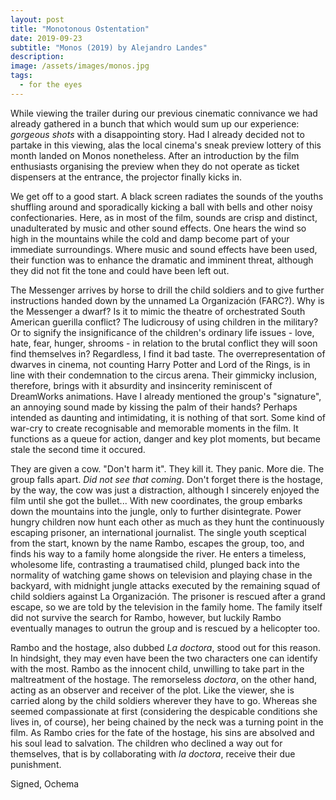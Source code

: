 ```yaml
---
layout: post
title: "Monotonous Ostentation"
date: 2019-09-23
subtitle: "Monos (2019) by Alejandro Landes"
description:
image: /assets/images/monos.jpg
tags:
  - for the eyes
---
```

While viewing the trailer during our previous cinematic connivance we had already gathered in a bunch that which would sum up our experience: *gorgeous shots* with a disappointing story. Had I already decided not to partake in this viewing, alas the local cinema's sneak preview lottery of this month landed on Monos nonetheless. After an introduction by the film enthusiasts organising the preview when they do not operate as ticket dispensers at the entrance, the projector finally kicks in.

We get off to a good start. A black screen radiates the sounds of the youths shuffling around and sporadically kicking a ball with bells and other noisy confectionaries. Here, as in most of the film, sounds are crisp and distinct, unadulterated by music and other sound effects. One hears the wind so high in the mountains while the cold and damp become part of your immediate surroundings. Where music and sound effects have been used, their function was to enhance the dramatic and imminent threat, although they did not fit the tone and could have been left out.

The Messenger arrives by horse to drill the child soldiers and to give further instructions handed down by the unnamed La Organización (FARC?). Why is the Messenger a dwarf? Is it to mimic the theatre of orchestrated South American guerilla conflict? The ludicrousy of using children in the military? Or to signify the insignificance of the children's ordinary life issues - love, hate, fear, hunger, shrooms - in relation to the brutal conflict they will soon find themselves in? Regardless, I find it bad taste. The overrepresentation of dwarves in cinema, not counting Harry Potter and Lord of the Rings, is in line with their condemnation to the circus arena. Their gimmicky inclusion, therefore, brings with it absurdity and insincerity reminiscent of DreamWorks animations. Have I already mentioned the group's "signature", an annoying sound made by kissing the palm of their hands? Perhaps intended as daunting and intimidating, it is nothing of that sort. Some kind of war-cry to create recognisable and memorable moments in the film. It functions as a queue for action, danger and key plot moments, but became stale the second time it occured.

They are given a cow. "Don't harm it". They kill it. They panic. More die. The group falls apart. *Did not see that coming*. Don't forget there is the hostage, by the way, the cow was just a distraction, although I sincerely enjoyed the film until she got the bullet... With new coordinates, the group embarks down the mountains into the jungle, only to further disintegrate. Power hungry children now hunt each other as much as they hunt the continuously escaping prisoner, an international journalist. The single youth sceptical from the start, known by the name Rambo, escapes the group, too, and finds his way to a family home alongside the river. He enters a timeless, wholesome life, contrasting a traumatised child, plunged back into the normality of watching game shows on television and playing chase in the backyard, with midnight jungle attacks executed by the remaining squad of child soldiers against La Organización. The prisoner is rescued after a grand escape, so we are told by the television in the family home. The family itself did not survive the search for Rambo, however, but luckily Rambo eventually manages to outrun the group and is rescued by a helicopter too.

Rambo and the hostage, also dubbed *La doctora*, stood out for this reason. In hindsight, they may even have been the two characters one can identify with the most. Rambo as the innocent child, unwilling to take part in the maltreatment of the hostage. The remorseless *doctora*, on the other hand, acting as an observer and receiver of the plot. Like the viewer, she is carried along by the child soldiers wherever they have to go. Whereas she seemed compassionate at first (considering the despicable conditions she lives in, of course), her being chained by the neck was a turning point in the film. As Rambo cries for the fate of the hostage, his sins are absolved and his soul lead to salvation. The children who declined a way out for themselves, that is by collaborating with *la doctora*, receive their due punishment.



Signed, Ochema
